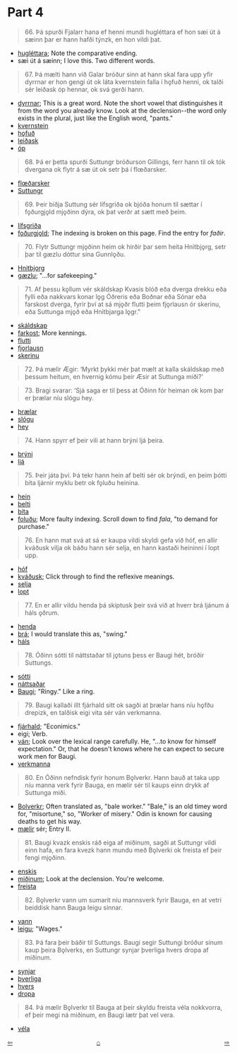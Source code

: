# Part 4

>66\. Þá spurði Fjalarr hana ef henni mundi hugléttara ef hon sæi út á sæinn þar er hann hafði týnzk, en hon vildi þat. 

* [hugléttara](http://www.germanic-lexicon-project.org/cgi-bin/gmc_search_v3?cmd=viewthis&id=cv:b0291:2); Note the comparative ending. 
* sæi út á sæinn; I love this. Two different words.

>67\. Þá mælti hann við Galar bróður sinn at hann skal fara upp yfir dyrrnar er hon gengi út ok láta kvernstein falla í hǫfuð henni, ok talði sér leiðask óp hennar, ok svá gerði hann. 

* [dyrrnar](https://en.wiktionary.org/wiki/dyrr); This is a great word. Note the short vowel that distinguishes it from the word you already know. Look at the declension--the word only exists in the plural, just like the English word, "pants."
* [kvernstein](http://www.germanic-lexicon-project.org/cgi-bin/gmc_search_v3?cmd=viewthis&id=cv:b0363:6)
* [hǫfuð](http://www.germanic-lexicon-project.org/cgi-bin/gmc_search_v3?cmd=viewthis&id=cv:b0307:8)
* [leiðask](https://old-norse.net/html/l.php#lei%C3%B0a2)
* [óp](http://www.germanic-lexicon-project.org/cgi-bin/gmc_search_v3?cmd=viewthis&id=cv:b0472:13)

>68\. Þá er þetta spurði Suttungr bróðurson Gillings, ferr hann til ok tók dvergana ok flytr á sæ út ok setr þá í flœðarsker.

* [flœðarsker](http://www.germanic-lexicon-project.org/cgi-bin/gmc_search_v3?cmd=viewthis&id=cv:b0163:5)
* [Suttungr](https://en.wikipedia.org/wiki/Suttungr)

>69\. Þeir biðja Suttung sér lífsgriða ok bjóða honum til sættar í fǫðurgjǫld mjǫðinn dýra, ok þat verðr at sætt með þeim. 

* [lífsgriða](http://www.germanic-lexicon-project.org/cgi-bin/gmc_search_v3?cmd=viewthis&id=cv:b0391:3)
* [fǫðurgjǫld](http://lexicon.ff.cuni.cz/html/oi_cleasbyvigfusson/b0137.html); The indexing is broken on this page. Find the entry for _faðir_.

>70\. Flytr Suttungr mjǫðinn heim ok hirðir þar sem heita Hnitbjǫrg, setr þar til gæzlu dóttur sína Gunnlǫðu. 

* [Hnitbjǫrg](http://www.germanic-lexicon-project.org/cgi-bin/gmc_search_v3?cmd=viewthis&id=cv:b0276:28)
* [gæzlu](http://www.germanic-lexicon-project.org/cgi-bin/gmc_search_v3?cmd=viewthis&id=cv:b0223:18); "...for safekeeping."

>71\. Af þessu kǫllum vér skáldskap Kvasis blóð eða dverga drekku eða fylli eða nakkvars konar lǫg Óðreris eða Boðnar eða Sónar eða farskost dverga, fyrir því at sá mjǫðr flutti þeim fjǫrlausn ór skerinu, eða Suttunga mjǫð eða Hnitbjarga lǫgr."

* [skáldskap](http://www.germanic-lexicon-project.org/cgi-bin/gmc_search_v3?cmd=viewthis&id=cv:b0541:26)
* [farkost](http://www.germanic-lexicon-project.org/cgi-bin/gmc_search_v3?cmd=viewthis&id=cv:b0144:16); More kennings.
* [flutti](https://en.wiktionary.org/wiki/flytja#Old_Norse)
* [fjǫrlausn](http://www.germanic-lexicon-project.org/cgi-bin/gmc_search_v3?cmd=viewthis&id=cv:b0158:14)
* [skerinu](http://www.germanic-lexicon-project.org/cgi-bin/gmc_search_v3?cmd=viewthis&id=cv:b0544:29)

>72\. Þá mælir Ægir: ‘Myrkt þykki mér þat mælt at kalla skáldskap með þessum heitum, en hvernig kómu þeir Æsir at Suttunga miði?’

>73\. Bragi svarar: ‘Sjá saga er til þess at Óðinn fór heiman ok kom þar er þrælar níu slógu hey. 

* [þrælar](http://www.germanic-lexicon-project.org/cgi-bin/gmc_search_v3?cmd=viewthis&id=cv:b0747:57)
* [slógu](https://en.wiktionary.org/wiki/sl%C3%A1#Old_Norse)
* [hey](http://www.germanic-lexicon-project.org/cgi-bin/gmc_search_v3?cmd=viewthis&id=cv:b0260:28)

>74\. Hann spyrr ef þeir vili at hann brýni ljá þeira. 

* [brýni](http://www.germanic-lexicon-project.org/cgi-bin/gmc_search_v3?cmd=viewthis&id=cv:b0084:47)
* [ljá](http://www.germanic-lexicon-project.org/cgi-bin/gmc_search_v3?cmd=viewthis&id=cv:b0394:6)

>75\. Þeir játa því. Þá tekr hann hein af belti sér ok brýndi, en þeim þótti bíta ljárnir myklu betr ok fǫluðu heinina. 

* [hein](http://www.germanic-lexicon-project.org/cgi-bin/gmc_search_v3?cmd=viewthis&id=cv:b0252:9)
* [belti](http://www.germanic-lexicon-project.org/cgi-bin/gmc_search_v3?cmd=viewthis&id=cv:b0057:20)
* [bíta](http://www.germanic-lexicon-project.org/cgi-bin/gmc_search_v3?cmd=viewthis&id=cv:b0064:18)
* [foluðu](http://lexicon.ff.cuni.cz/html/oi_cleasbyvigfusson/b0138.html); More faulty indexing. Scroll down to find _fala_, "to demand for purchase."

>76\. En hann mat svá at sá er kaupa vildi skyldi gefa við hóf, en allir kváðusk vilja ok báðu hann sér selja, en hann kastaði heininni í lopt upp. 

* [hóf](http://www.germanic-lexicon-project.org/cgi-bin/gmc_search_v3?cmd=viewthis&id=cv:b0280:11)
* [kváðusk](http://www.germanic-lexicon-project.org/cgi-bin/gmc_search_v3?cmd=viewthis&id=cv:b0360:64); Click through to find the reflexive meanings.
* [selja](http://www.germanic-lexicon-project.org/cgi-bin/gmc_search_v3?cmd=viewthis&id=cv:b0521:8)
* [lopt](http://www.germanic-lexicon-project.org/cgi-bin/gmc_search_v3?cmd=formquery2&query=lopt&startrow=1)

>77\. En er allir vildu henda þá skiptusk þeir svá við at hverr brá ljánum á
háls ǫðrum. 

* [henda](http://www.germanic-lexicon-project.org/cgi-bin/gmc_search_v3?cmd=viewthis&id=cv:b0256:2)
* [brá](https://en.wiktionary.org/wiki/breg%C3%B0a#Old_Norse); I would translate this as, "swing."
* [háls](http://www.germanic-lexicon-project.org/cgi-bin/gmc_search_v3?cmd=viewthis&id=cv:b0243:9)

>78\. Óðinn sótti til náttstaðar til jǫtuns þess er Baugi hét, bróðir Suttungs. 

* [sótti](http://www.germanic-lexicon-project.org/cgi-bin/gmc_search_v3?cmd=formquery2&query=saekja+@loose)
* [náttsaðar](http://www.germanic-lexicon-project.org/cgi-bin/gmc_search_v3?cmd=viewthis&id=cv:b0457:59)
* [Baugi](https://en.wikipedia.org/wiki/Baugi); "Ringy." Like a ring.

>79\. Baugi kallaði illt fjárhald sitt ok sagði at þrælar hans níu hǫfðu drepizk, en talðisk eigi vita sér ván verkmanna.

* [fjárhald](http://lexicon.ff.cuni.cz/html/oi_cleasbyvigfusson/b0148.html); "Econimics."
* eigi; Verb.
* [ván](http://www.germanic-lexicon-project.org/cgi-bin/gmc_search_v3?cmd=viewthis&id=cv:b0684:34); Look over the lexical range carefully.  He, "...to know for himself expectation." Or, that he doesn't knows where he can expect to secure work men for Baugi.
* [verkmanna](http://www.germanic-lexicon-project.org/cgi-bin/gmc_search_v3?cmd=viewthis&id=cv:b0698:1)

>80\. En Óðinn nefndisk fyrir honum Bǫlverkr. Hann bauð at taka upp níu manna verk fyrir Bauga, en mælir sér til kaups einn drykk af Suttunga miði.

* [Bolverkr](http://www.germanic-lexicon-project.org/cgi-bin/gmc_search_v3?cmd=viewthis&id=cv:b0091:58); Often translated as, "bale worker." "Bale," is an old timey word for, "misortune," so, "Worker of misery." Odin is known for causing deaths to get his way.
* [mælir](http://www.germanic-lexicon-project.org/cgi-bin/gmc_search_v3?cmd=formquery2&query=maela+@loose) sér; Entry II.

>81\. Baugi kvazk enskis ráð eiga af miðinum, sagði at Suttungr vildi einn hafa, en fara kvezk hann mundu með Bǫlverki ok freista ef þeir fengi mjǫðinn.

* [enskis](https://en.wiktionary.org/wiki/engi#Old_Norse)
* [miðinum](https://en.wiktionary.org/wiki/mj%C7%AB%C3%B0r); Look at the declension. You're welcome.
* [freista](http://www.germanic-lexicon-project.org/cgi-bin/gmc_search_v3?cmd=viewthis&id=cv:b0172:14)

>82\. Bǫlverkr vann um sumarit níu mannsverk fyrir Bauga, en at vetri beiddisk hann Bauga leigu sinnar.

* [vann](https://en.wiktionary.org/wiki/vinna#Old_Norse)
* [leigu](http://www.germanic-lexicon-project.org/cgi-bin/gmc_search_v3?cmd=viewthis&id=cv:b0381:37); "Wages."

>83\. Þá fara þeir báðir til Suttungs. Baugi segir Suttungi bróður sínum kaup þeira Bǫlverks, en Suttungr synjar þverliga hvers dropa af miðinum. 

* [synjar](http://www.germanic-lexicon-project.org/cgi-bin/gmc_search_v3?cmd=viewthis&id=cv:b0614:26)
* [þverliga](http://www.germanic-lexicon-project.org/cgi-bin/gmc_search_v3?cmd=viewthis&id=cv:b0752:18)
* [hvers](https://en.wiktionary.org/wiki/hverr)
* [dropa](http://www.germanic-lexicon-project.org/cgi-bin/gmc_search_v3?cmd=viewthis&id=cv:b0107:13)

>84\. Þá mælir Bǫlverkr til Bauga at þeir skyldu freista véla nokkvorra, ef þeir megi ná miðinum, en Baugi lætr þat vel vera.

* [véla](http://www.germanic-lexicon-project.org/cgi-bin/gmc_search_v3?cmd=viewthis&id=cv:b0692:11)

<div style="float: left"><a href="http://rcblack.net/reader/skald3">⇦</a></div>
<div style="float: right"><a href="http://rcblack.net/reader/skald5">⇨</a></div>
<div style="margin: 0 auto; width: 100px;"><a href="http://rcblack.net/grammar/front">&#8962;</a></div>
